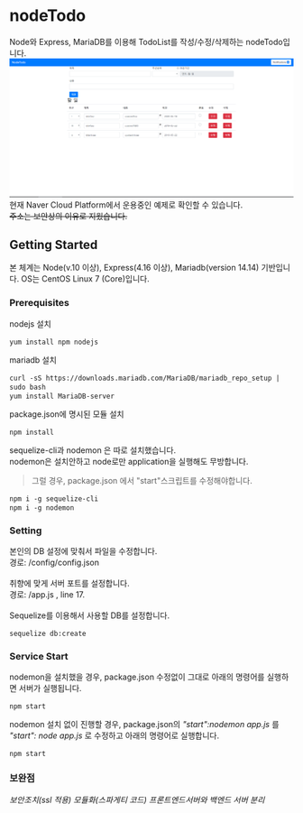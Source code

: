 # nodeTodo
Node와 Express, MariaDB를 이용해 TodoList를 작성/수정/삭제하는 nodeTodo입니다.
![nodeTodo](/img.png "nodeTodo")<br>
현재 Naver Cloud Platform에서 운용중인 예제로 확인할 수 있습니다.<br>
<del>주소는 보안상의 이유로 지웠습니다.</del>

## Getting Started
본 체계는 Node(v.10 이상), Express(4.16 이상), Mariadb(version 14.14) 기반입니다.
OS는 CentOS Linux 7 (Core)입니다.

### Prerequisites
nodejs 설치 
```
yum install npm nodejs 
```
mariadb 설치
``` 
curl -sS https://downloads.mariadb.com/MariaDB/mariadb_repo_setup | sudo bash 
yum install MariaDB-server 
```
package.json에 명시된 모듈 설치
```
npm install
```
sequelize-cli과 nodemon 은 따로 설치했습니다.<br>
nodemon은 설치안하고 node로만 application을 실행해도 무방합니다.<br>
>그럴 경우, package.json 에서 "start"스크립트를 수정해야합니다.
```
npm i -g sequelize-cli
npm i -g nodemon
```
### Setting
본인의 DB 설정에 맞춰서 파일을 수정합니다.<br>
경로: /config/config.json <br>
<br>
취향에 맞게 서버 포트를 설정합니다.<br>
경로: /app.js , line 17. <br>
<br>
Sequelize를 이용해서 사용할 DB를 설정합니다. <br>
``` 
sequelize db:create 
```
### Service Start
nodemon을 설치했을 경우, package.json 수정없이 그대로 아래의 명령어를 실행하면 서버가 실행됩니다.
``` 
npm start 
```
nodemon 설치 없이 진행할 경우, package.json의 *"start":nodemon app.js* 를  *"start": node app.js* 로 수정하고 아래의 명령어로 실행합니다.
``` 
npm start 
```

### 보완점
*보안조치(ssl 적용)*
*모듈화(스파게티 코드)*
*프론트엔드서버와 백엔드 서버 분리*
